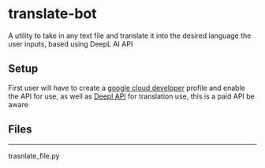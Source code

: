 # translate-bot
A utility to take in any text file and translate it into the desired language the user inputs, based using DeepL AI API

## Setup

First user will have to create a [google cloud developer](https://developers.google.com/slides/api/guides/overview) profile and enable the API for use, as well as [Deepl API](https://www.deepl.com/pro-api?cta=header-pro-api) for translation use, this is a paid API be aware

## Files
-----------------
trasnlate_file.py

